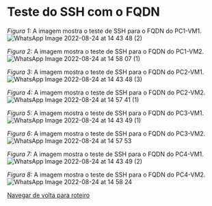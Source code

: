# Teste do SSH com o FQDN

*Figura 1:* A imagem mostra o teste de SSH para o FQDN do PC1-VM1.
![WhatsApp Image 2022-08-24 at 14 43 48 (2)](https://user-images.githubusercontent.com/103062733/186659681-8e3ab36a-e9d2-4c84-87ae-4dbe02b6c6de.jpeg)


*Figura 2:* A imagem mostra o teste de SSH para o FQDN do PC1-VM2.
![WhatsApp Image 2022-08-24 at 14 58 07 (1)](https://user-images.githubusercontent.com/103062733/186659688-728063dd-00c0-4c4a-a298-1dda0a161a9b.jpeg)


*Figura 3:* A imagem mostra o teste de SSH para o FQDN do PC2-VM1.
![WhatsApp Image 2022-08-24 at 14 43 48 (3)](https://user-images.githubusercontent.com/103062733/186659864-abb33e20-978a-44a1-b3f6-bafce5beadf7.jpeg)


*Figura 4:* A imagem mostra o teste de SSH para o FQDN do PC2-VM2.
![WhatsApp Image 2022-08-24 at 14 57 41 (1)](https://user-images.githubusercontent.com/103062733/186659870-fd06d506-675e-4ca2-9ce0-01f40ae74856.jpeg)


*Figura 5:* A imagem mostra o teste de SSH para o FQDN do PC3-VM1.
![WhatsApp Image 2022-08-24 at 14 43 49 (1)](https://user-images.githubusercontent.com/103062733/186659956-9376b9df-da12-4f4e-ad72-bbbb68107718.jpeg)


*Figura 6:* A imagem mostra o teste de SSH para o FQDN do PC3-VM2.
![WhatsApp Image 2022-08-24 at 14 57 53](https://user-images.githubusercontent.com/103062733/186659973-d1b7ca40-f72b-490f-b1b3-0428043d7507.jpeg)


*Figura 7:* A imagem mostra o teste de SSH para o FQDN do PC4-VM1.
![WhatsApp Image 2022-08-24 at 14 43 49 (2)](https://user-images.githubusercontent.com/103062733/186660068-edd9270a-6ff9-4909-aade-942f2fe36627.jpeg)


*Figura 8:* A imagem mostra o teste de SSH para o FQDN do PC4-VM2.
![WhatsApp Image 2022-08-24 at 14 58 24](https://user-images.githubusercontent.com/103062733/186660076-f45c5ddc-67af-4827-b0ad-ad216b249125.jpeg)


[Navegar de volta para roteiro](https://github.com/martanascimento1/Projeto-redes-bimestre2)
